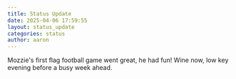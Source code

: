 ```yaml
---
title: Status Update
date: 2025-04-06 17:59:55 
layout: status_update
categories: status
author: aaron
---
```

Mozzie's first flag football game went great, he had fun! Wine now, low key evening before a busy week ahead.

